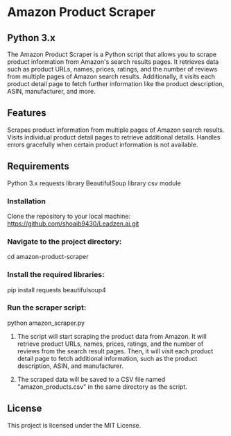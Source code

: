 # Amazon Product Scraper
## Python 3.x

The Amazon Product Scraper is a Python script that allows you to scrape product information from Amazon's search results pages. It retrieves data such as product URLs, names, prices, ratings, and the number of reviews from multiple pages of Amazon search results. Additionally, it visits each product detail page to fetch further information like the product description, ASIN, manufacturer, and more.

## Features
Scrapes product information from multiple pages of Amazon search results.
Visits individual product detail pages to retrieve additional details.
Handles errors gracefully when certain product information is not available.

## Requirements
Python 3.x
requests library
BeautifulSoup library
csv module

### Installation
Clone the repository to your local machine:
https://github.com/shoaib9430/Leadzen.ai.git

### Navigate to the project directory:
cd amazon-product-scraper

### Install the required libraries:
pip install requests beautifulsoup4

### Run the scraper script:
python amazon_scraper.py

1. The script will start scraping the product data from Amazon. It will retrieve product URLs, names, prices, ratings, and the number of reviews from the search result pages. Then, it will visit each product detail page to fetch additional information, such as the product description, ASIN, and manufacturer.

2. The scraped data will be saved to a CSV file named "amazon_products.csv" in the same directory as the script.

## License
This project is licensed under the MIT License.

